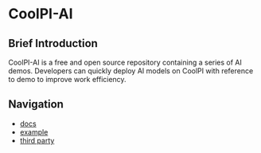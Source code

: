 # CoolPI-AI

## Brief Introduction

CoolPI-AI is a free and open source repository containing a series of AI demos. Developers can quickly deploy AI models
on CoolPI with reference to demo to improve work efficiency.

## Navigation

- [docs](./docs/README.md)
- [example]()
- [third party](./third_party/README.md)